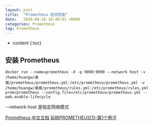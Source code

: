 ```yaml
---
layout: post
title:  "Prometheus 检测性能"
date:   2020-08-26 18:49:01 +0800
categories: Prometheus
tag: Prometheus
---
```


* content
{:toc}

## 安装 Prometheus

```
docker run --name=prometheus -d -p 9090:9090 --network host -v /home/huangw/桌面/prometheus/prometheus.yml:/etc/prometheus/prometheus.yml -v /home/huangw/桌面/prometheus/rules.yml:/etc/prometheus/rules.yml prom/prometheus --config.file=/etc/prometheus/prometheus.yml --web.enable-lifecycle
```

--network host 是指定网络模式

[Prometheus 中文文档](https://www.prometheus.wang/)
[玩转PROMETHEUS(1)–第1个例子](http://vearne.cc/archives/11085)

